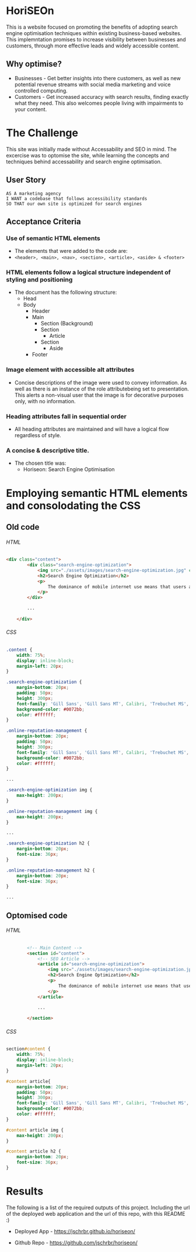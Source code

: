 # HoriSEOn
This is a website focused on promoting the benefits of adopting search engine optimisation techniques within existing business-based websites. This implemntation promises to increase visibility between businesses and customers, through more effective leads and widely accessible content.

## Why optimise?
* Businesses - Get better insights into there customers, as well as new potential revenue streams with social media marketing and voice controlled computing.
* Customers - Get increased accuracy with search results, finding exactly what they need. This also welcomes people living with impairments to your content.

# The Challenge
This site was initially made without Accessability and SEO in mind. The excercise was to optomise the site, while learning the concepts and techniques behind accessability and search engine optimisation. 

## User Story
```
AS A marketing agency
I WANT a codebase that follows accessibility standards
SO THAT our own site is optimized for search engines
```
## Acceptance Criteria
### Use of semantic HTML elements
  * The elements that were added to the code are:  
  * ```<header>, <main>, <nav>, <section>, <article>, <aside> & <footer> ```
### HTML elements follow a logical structure independent of styling and positioning
  * The document has the following structure:
    * Head
    * Body
      * Header
      * Main
        * Section (Background)
        * Section
          * Article
        * Section
          * Aside
      * Footer
### Image element with accessible alt attributes
  * Concise descriptions of the image were used to convey information. As well as there is an instance of the role attributebeing set to presentation. This alerts a non-visual user that the image is for decorative purposes only, with no information.
### Heading attributes fall in sequential order
  * All heading attributes are maintained and will have a logical flow regardless of style.
### A concise & descriptive title.
  * The chosen title was:
    * Horiseon: Search Engine Optimisation

# Employing semantic HTML elements and consolodating the CSS
## Old code
###### HTML
```html
<div class="content">
        <div class="search-engine-optimization">
            <img src="./assets/images/search-engine-optimization.jpg" class="float-left" />
            <h2>Search Engine Optimization</h2>
            <p>
                The dominance of mobile internet use means that users are searching for the right business as they travel, shop, or sit on their couch at home. Search Engine Optimization (SEO) allows you to increase your visibility and find the right customers for your business.
            </p>
        </div>

        ...
        
    </div>
```
###### CSS
```css
.content {
    width: 75%;
    display: inline-block;
    margin-left: 20px;
}

.search-engine-optimization {
    margin-bottom: 20px;
    padding: 50px;
    height: 300px;
    font-family: 'Gill Sans', 'Gill Sans MT', Calibri, 'Trebuchet MS', sans-serif;
    background-color: #0072bb;
    color: #ffffff;
}

.online-reputation-management {
    margin-bottom: 20px;
    padding: 50px;
    height: 300px;
    font-family: 'Gill Sans', 'Gill Sans MT', Calibri, 'Trebuchet MS', sans-serif;
    background-color: #0072bb;
    color: #ffffff;
}

...

.search-engine-optimization img {
    max-height: 200px;
}

.online-reputation-management img {
    max-height: 200px;
}

...

.search-engine-optimization h2 {
    margin-bottom: 20px;
    font-size: 36px;
}

.online-reputation-management h2 {
    margin-bottom: 20px;
    font-size: 36px;
}

...

```


## Optomised code
###### HTML
```html
        <!-- Main Content -->
        <section id="content">
            <!-- SEO Article -->
            <article id="search-engine-optimization">
                <img src="./assets/images/search-engine-optimization.jpg" class="float-left" role="img" alt="Search Engine Optimisation: Content, Headings, Mobile Compatability, Social Media, Link Building and Backlink" />
                <h2>Search Engine Optimization</h2>
                <p>
                    The dominance of mobile internet use means that users are searching for the right business as they travel, shop, or sit on their couch at home. Search Engine Optimization (SEO) allows you to increase your visibility and find the right customers for your business.
                </p>
            </article>
            
            ...

        </section>
```
###### CSS
```css
section#content {
    width: 75%;
    display: inline-block;
    margin-left: 20px;
}

#content article{
    margin-bottom: 20px;
    padding: 50px;
    height: 300px;
    font-family: 'Gill Sans', 'Gill Sans MT', Calibri, 'Trebuchet MS', sans-serif;
    background-color: #0072bb;
    color: #ffffff;
}

#content article img {
    max-height: 200px;
}

#content article h2 {
    margin-bottom: 20px;
    font-size: 36px;
}
```


# Results

The following is a list of the required outputs of this project. Including the url of the deployed web application and the url of this repo, with this README :)

* Deployed App - https://jschrbr.github.io/horiseon/

* Github Repo - https://github.com/jschrbr/horiseon/

